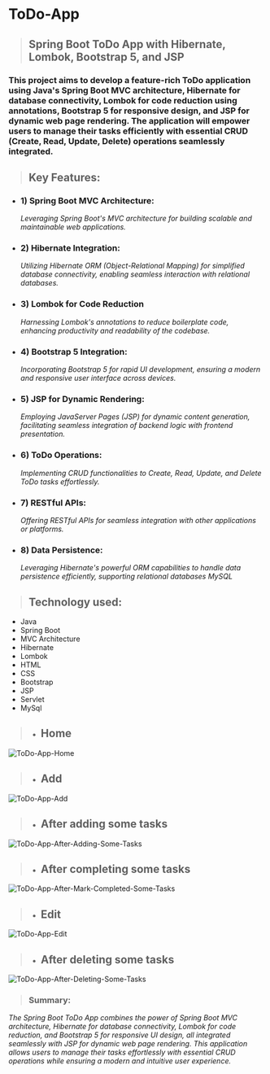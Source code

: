 # ToDo-App
> ## Spring Boot ToDo App with Hibernate, Lombok, Bootstrap 5, and JSP
### This project aims to develop a feature-rich ToDo application using Java's Spring Boot MVC architecture, Hibernate for database connectivity, Lombok for code reduction using annotations, Bootstrap 5 for responsive design, and JSP for dynamic web page rendering. The application will empower users to manage their tasks efficiently with essential CRUD (Create, Read, Update, Delete) operations seamlessly integrated.

> ## **Key Features:**

- ### **1) Spring Boot MVC Architecture:**
     _Leveraging Spring Boot's MVC architecture for building scalable and maintainable web applications._
- ### **2) Hibernate Integration:**
     _Utilizing Hibernate ORM (Object-Relational Mapping) for simplified database connectivity, enabling seamless interaction with relational databases._
- ### **3) Lombok for Code Reduction**
     _Harnessing Lombok's annotations to reduce boilerplate code, enhancing productivity and readability of the codebase._
- ### **4) Bootstrap 5 Integration:**
     _Incorporating Bootstrap 5 for rapid UI development, ensuring a modern and responsive user interface across devices._
- ### **5) JSP for Dynamic Rendering:**
     _Employing JavaServer Pages (JSP) for dynamic content generation, facilitating seamless integration of backend logic with frontend presentation._
- ### **6) ToDo Operations:**
     _Implementing CRUD functionalities to Create, Read, Update, and Delete ToDo tasks effortlessly._
- ### **7) RESTful APIs:**
     _Offering RESTful APIs for seamless integration with other applications or platforms._
- ### **8) Data Persistence:**
     _Leveraging Hibernate's powerful ORM capabilities to handle data persistence efficiently, supporting relational databases MySQL_

> ## **Technology used:**
  - Java
  - Spring Boot
  - MVC Architecture
  - Hibernate
  - Lombok
  - HTML
  - CSS
  - Bootstrap
  - JSP
  - Servlet
  - MySql
  
> - ##  **Home**
![ToDo-App-Home](https://github.com/hey-its-d2t2/ToDo-App/assets/63626210/3d2b2a08-88af-43f4-8ec8-65552e7ae3ab)
>- ## **Add** 
![ToDo-App-Add](https://github.com/hey-its-d2t2/ToDo-App/assets/63626210/4e24d37c-fb34-442b-8070-e542972b5c3f)
> - ## **After adding some tasks**
![ToDo-App-After-Adding-Some-Tasks](https://github.com/hey-its-d2t2/ToDo-App/assets/63626210/6f96355c-fcc7-4e62-90eb-4c884beda00e)
> - ## **After completing some tasks**
![ToDo-App-After-Mark-Completed-Some-Tasks](https://github.com/hey-its-d2t2/ToDo-App/assets/63626210/aa2ea531-1a0b-4e64-9d10-6cdefee2d8fe)
> - ## **Edit**
![ToDo-App-Edit](https://github.com/hey-its-d2t2/ToDo-App/assets/63626210/d99a9d2e-508c-427b-a95c-37032c1595f0)
> - ## **After deleting some tasks**
![ToDo-App-After-Deleting-Some-Tasks](https://github.com/hey-its-d2t2/ToDo-App/assets/63626210/fa24fa99-2a84-4ce9-9fbf-2bb04b74f819)

> ### **Summary:**
_The Spring Boot ToDo App combines the power of Spring Boot MVC architecture, Hibernate for database connectivity, Lombok for code reduction, and Bootstrap 5 for responsive UI design, all integrated seamlessly with JSP for dynamic web page rendering. This application allows users to manage their tasks effortlessly with essential CRUD operations while ensuring a modern and intuitive user experience._
